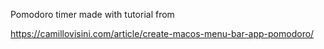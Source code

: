 Pomodoro timer made with tutorial from 

https://camillovisini.com/article/create-macos-menu-bar-app-pomodoro/